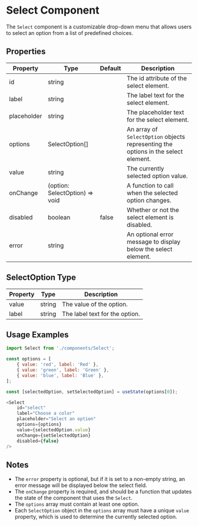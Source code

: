 # Select Component

The `Select` component is a customizable drop-down menu that allows users to select an option from a list of predefined choices.

## Properties

| Property    | Type                          | Default     | Description                                                                                      |
| ----------- | ----------------------------- | ----------- | ------------------------------------------------------------------------------------------------ |
| id          | string                        |             | The id attribute of the select element.                                                           |
| label       | string                        |             | The label text for the select element.                                                            |
| placeholder | string                        |             | The placeholder text for the select element.                                                      |
| options     | SelectOption[]                |             | An array of `SelectOption` objects representing the options in the select element.                 |
| value       | string                        |             | The currently selected option value.                                                              |
| onChange    | (option: SelectOption) => void |             | A function to call when the selected option changes.                                              |
| disabled    | boolean                       | false       | Whether or not the select element is disabled.                                                    |
| error       | string                        |             | An optional error message to display below the select element.                                     |

## SelectOption Type

| Property | Type   | Description                        |
| -------- | ------ | ---------------------------------- |
| value    | string | The value of the option.            |
| label    | string | The label text for the option.      |

## Usage Examples

```javascript
import Select from './components/Select';

const options = [
    { value: 'red', label: 'Red' },
    { value: 'green', label: 'Green' },
    { value: 'blue', label: 'Blue' },
];

const [selectedOption, setSelectedOption] = useState(options[0]);

<Select
    id="select"
    label="Choose a color"
    placeholder="Select an option"
    options={options}
    value={selectedOption.value}
    onChange={setSelectedOption}
    disabled={false}
/>
```

## Notes

- The `error` property is optional, but if it is set to a non-empty string, an error message will be displayed below the select field.
- The `onChange` property is required, and should be a function that updates the state of the component that uses the `Select`.
- The `options` array must contain at least one option.
- Each `SelectOption` object in the `options` array must have a unique `value` property, which is used to determine the currently selected option.
